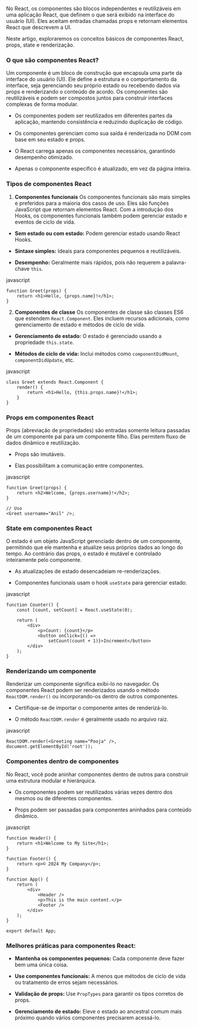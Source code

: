 No React, os componentes são blocos independentes e reutilizáveis em uma aplicação React, que definem o que será exibido na interface do usuário (UI). Eles aceitam entradas chamadas props e retornam elementos React que descrevem a UI.

Neste artigo, exploraremos os conceitos básicos de componentes React, props, state e renderização.

### **O que são componentes React?** 
Um componente é um bloco de construção que encapsula uma parte da interface do usuário (UI). Ele define a estrutura e o comportamento da interface, seja gerenciando seu próprio estado ou recebendo dados via props e renderizando o conteúdo de acordo. Os componentes são reutilizáveis e podem ser compostos juntos para construir interfaces complexas de forma modular.

- Os componentes podem ser reutilizados em diferentes partes da aplicação, mantendo consistência e reduzindo duplicação de código.
    
- Os componentes gerenciam como sua saída é renderizada no DOM com base em seu estado e props.
    
- O React carrega apenas os componentes necessários, garantindo desempenho otimizado.
    
- Apenas o componente específico é atualizado, em vez da página inteira.
    

### **Tipos de componentes React**

1. **Componentes funcionais** Os componentes funcionais são mais simples e preferidos para a maioria dos casos de uso. Eles são funções JavaScript que retornam elementos React. Com a introdução dos Hooks, os componentes funcionais também podem gerenciar estado e eventos de ciclo de vida.
    

- **Sem estado ou com estado:** Podem gerenciar estado usando React Hooks.
    
- **Sintaxe simples:** Ideais para componentes pequenos e reutilizáveis.
    
- **Desempenho:** Geralmente mais rápidos, pois não requerem a palavra-chave `this`.
    

javascript

```
function Greet(props) {
    return <h1>Hello, {props.name}!</h1>;
}
```

2. **Componentes de classe** Os componentes de classe são classes ES6 que estendem `React.Component`. Eles incluem recursos adicionais, como gerenciamento de estado e métodos de ciclo de vida.
    

- **Gerenciamento de estado:** O estado é gerenciado usando a propriedade `this.state`.
    
- **Métodos de ciclo de vida:** Inclui métodos como `componentDidMount`, `componentDidUpdate`, etc.
    

javascript

```
class Greet extends React.Component {
    render() {
        return <h1>Hello, {this.props.name}!</h1>;
    }
}
```

### **Props em componentes React** 
Props (abreviação de propriedades) são entradas somente leitura passadas de um componente pai para um componente filho. Elas permitem fluxo de dados dinâmico e reutilização.

- Props são imutáveis.
    
- Elas possibilitam a comunicação entre componentes.
    

javascript

```
function Greet(props) {
    return <h2>Welcome, {props.username}!</h2>;
}

// Uso
<Greet username="Anil" />;
```

### **State em componentes React** 
O estado é um objeto JavaScript gerenciado dentro de um componente, permitindo que ele mantenha e atualize seus próprios dados ao longo do tempo. Ao contrário das props, o estado é mutável e controlado inteiramente pelo componente.

- As atualizações de estado desencadeiam re-renderizações.
    
- Componentes funcionais usam o hook `useState` para gerenciar estado.
    

javascript

```
function Counter() {
    const [count, setCount] = React.useState(0);

    return (
        <div>
            <p>Count: {count}</p>
            <button onClick={() => 
                setCount(count + 1)}>Increment</button>
        </div>
    );
}
```

### **Renderizando um componente** 
Renderizar um componente significa exibi-lo no navegador. Os componentes React podem ser renderizados usando o método `ReactDOM.render()` ou incorporando-os dentro de outros componentes.

- Certifique-se de importar o componente antes de renderizá-lo.
    
- O método `ReactDOM.render` é geralmente usado no arquivo raiz.
    

javascript

```
ReactDOM.render(<Greeting name="Pooja" />, document.getElementById('root'));
```

### **Componentes dentro de componentes** 
No React, você pode aninhar componentes dentro de outros para construir uma estrutura modular e hierárquica.

- Os componentes podem ser reutilizados várias vezes dentro dos mesmos ou de diferentes componentes.
    
- Props podem ser passadas para componentes aninhados para conteúdo dinâmico.
    

javascript

```
function Header() {
    return <h1>Welcome to My Site</h1>;
}

function Footer() {
    return <p>© 2024 My Company</p>;
}

function App() {
    return (
        <div>
            <Header />
            <p>This is the main content.</p>
            <Footer />
        </div>
    );
}

export default App;
```

### **Melhores práticas para componentes React:**

- **Mantenha os componentes pequenos:** Cada componente deve fazer bem uma única coisa.
    
- **Use componentes funcionais:** A menos que métodos de ciclo de vida ou tratamento de erros sejam necessários.
    
- **Validação de props:** Use `PropTypes` para garantir os tipos corretos de props.
    
- **Gerenciamento de estado:** Eleve o estado ao ancestral comum mais próximo quando vários componentes precisarem acessá-lo.

